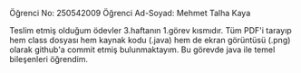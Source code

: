 Öğrenci No: 250542009
Öğrenci Ad-Soyad: Mehmet Talha Kaya

Teslim etmiş olduğum ödevler 3.haftanın 1.görev kısmıdır. 
Tüm PDF'i tarayıp hem class dosyası hem kaynak kodu (.java) hem de ekran görüntüsü (.png) olarak github'a commit etmiş bulunmaktayım.
Bu görevde java ile temel bileşenleri öğrendim.
